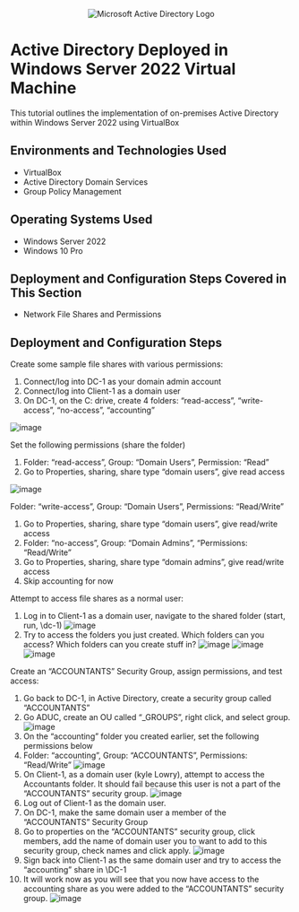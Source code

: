 <p align="center">
<img src="https://i.imgur.com/pU5A58S.png" alt="Microsoft Active Directory Logo"/>
</p>

<h1>Active Directory Deployed in Windows Server 2022 Virtual Machine </h1>
This tutorial outlines the implementation of on-premises Active Directory within Windows Server 2022 using VirtualBox<br />

<h2>Environments and Technologies Used</h2>

- VirtualBox
- Active Directory Domain Services
- Group Policy Management 

<h2>Operating Systems Used </h2>

- Windows Server 2022
- Windows 10 Pro

<h2>Deployment and Configuration Steps Covered in This Section</h2>

- Network File Shares and Permissions

<h2>Deployment and Configuration Steps</h2>

Create some sample file shares with various permissions:
  1. Connect/log into DC-1 as your domain admin account 
  2. Connect/log into Client-1 as a domain user
  3. On DC-1, on the C: drive, create 4 folders: “read-access”, “write-access”, “no-access”, “accounting”

![image](https://github.com/user-attachments/assets/2b1d5cf7-b37c-42a6-b94e-189da7c3d466)

Set the following permissions (share the folder) 
  1. Folder: “read-access”, Group: “Domain Users”, Permission: “Read” 
  2. Go to Properties, sharing, share type “domain users”, give read access

![image](https://github.com/user-attachments/assets/1c481cf8-cfbb-42d7-8347-434913be1a4c)

Folder: “write-access”, Group: “Domain Users”, Permissions: “Read/Write”
  1. Go to Properties, sharing, share type “domain users”, give read/write access
  2. Folder: “no-access”, Group: “Domain Admins”, “Permissions: “Read/Write” 
  3. Go to Properties, sharing, share type “domain admins”, give read/write access
  4. Skip accounting for now

Attempt to access file shares as a normal user: 
  1. Log in to Client-1 as a domain user, navigate to the shared folder (start, run, \\dc-1)
     ![image](https://github.com/user-attachments/assets/d38bfbd4-44ba-41e8-a5bf-90d8aa41e646)
  2. Try to access the folders you just created. Which folders can you access? Which folders can you create stuff in?
     ![image](https://github.com/user-attachments/assets/a203b26c-f0e2-4fef-8190-addfe6188b39)
     ![image](https://github.com/user-attachments/assets/c914790d-bdfd-484c-9f1b-2aa2dd9ce070)
     ![image](https://github.com/user-attachments/assets/97d782c0-b188-4e13-b78f-14c0d4f288ca)

Create an “ACCOUNTANTS” Security Group, assign permissions, and test access:
  1. Go back to DC-1, in Active Directory, create a security group called “ACCOUNTANTS”
  2. Go ADUC, create an OU called “_GROUPS”, right click, and select group.
     ![image](https://github.com/user-attachments/assets/e7347cc9-4fd4-49d3-820d-4020c102f40f)
  3. On the “accounting” folder you created earlier, set the following permissions below
  4. Folder: “accounting”, Group: “ACCOUNTANTS”, Permissions: “Read/Write”
     ![image](https://github.com/user-attachments/assets/779d9c2e-64c5-4812-812b-63fa7b1fcedd)
  5. On Client-1, as a domain user (kyle Lowry), attempt to access the Accountants folder. It should fail because this user is not a part of the  “ACCOUNTANTS” security group.
     ![image](https://github.com/user-attachments/assets/b2e49c73-6a8d-4036-8491-5871021324cb)
  6. Log out of Client-1 as the domain user.
  7. On DC-1, make the same domain user a member of the “ACCOUNTANTS” Security Group
  8. Go to properties on the “ACCOUNTANTS” security group, click members, add the name of domain user you to want to add to this security group, check names and click apply.
     ![image](https://github.com/user-attachments/assets/91cb4d33-4b75-4e7c-a0e5-61c12e8e36e4)
  9. Sign back into Client-1 as the same domain user and try to access the “accounting” share in \\DC-1
  10. It will work now as you will see that you now have access to the accounting share as you were added to the “ACCOUNTANTS” security group. 
      ![image](https://github.com/user-attachments/assets/3d3559a9-f790-4a69-9f9b-90546558e9c1)









